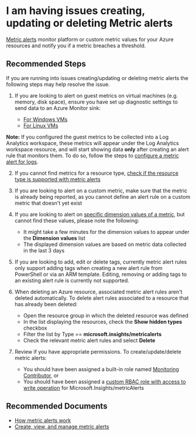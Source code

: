 <properties
	pageTitle="I am having issues creating, updating or deleting Metric alerts"
	description="I am having issues creating, updating or deleting Metric alerts"
	infoBubbleText=""
	service="microsoft.insights"
	resource="metricalerts"
	authors="harelbr"
	ms.author="harelbr"
	displayOrder="8"
	articleId="insights-alertcrud-metric"
	diagnosticScenario=""
	selfHelpType="generic"
	supportTopicIds="32629625,32629675"
	resourceTags=""
	productPesIds="15454"
	cloudEnvironments="public, fairfax, usnat, ussec"
	ownershipId="AzureMonitoring_ActionGroup"
/>

# I am having issues creating, updating or deleting Metric alerts

[Metric alerts](https://docs.microsoft.com/azure/azure-monitor/platform/alerts-metric-overview) monitor platform or custom metric values for your Azure resources and notify you if a metric breaches a threshold.

## **Recommended Steps**

If you are running into issues creating/updating or deleting metric alerts the following steps may help resolve the issue.

1. If you are looking to alert on guest metrics on virtual machines (e.g. memory, disk space), ensure you have set up diagnostic settings to send data to an Azure Monitor sink:

    * [For Windows VMs](https://docs.microsoft.com/azure/azure-monitor/platform/collect-custom-metrics-guestos-resource-manager-vm)
    * [For Linux VMs](https://docs.microsoft.com/azure/azure-monitor/platform/collect-custom-metrics-linux-telegraf)

**Note:** If you configured the guest metrics to be collected into a Log Analytics workspace, these metrics will appear under the Log Analytics workspace resource, and will start showing data **only** after creating an alert rule that monitors them. To do so, follow the steps to [configure a metric alert for logs](https://docs.microsoft.com/azure/azure-monitor/platform/alerts-metric-logs#configuring-metric-alert-for-logs).

2. If you cannot find metrics for a resource type, [check if the resource type is supported with metric alerts](https://docs.microsoft.com/azure/azure-monitor/platform/alerts-metric-near-real-time)

3. If you are looking to alert on a custom metric, make sure that the metric is already being reported, as you cannot define an alert rule on a custom metric that doesn't yet exist

4. If you are looking to alert on [specific dimension values of a metric](https://docs.microsoft.com/azure/azure-monitor/platform/alerts-metric-overview#using-dimensions), but cannot find these values, please note the following:

	- It might take a few minutes for the dimension values to appear under the **Dimension values** list
	- The displayed dimension values are based on metric data collected in the last 3 days

5. If you are looking to add, edit or delete tags, currently metric alert rules only support adding tags when creating a new alert rule from PowerShell or via an ARM template. Editing, removing or adding tags to an existing alert rule is currently not supported.

6. When deleting an Azure resource, associated metric alert rules aren't deleted automatically. To delete alert rules associated to a resource that has already been deleted:

	- Open the resource group in which the deleted resource was defined
	- In the list displaying the resources, check the **Show hidden types** checkbox
	- Filter the list by Type == **microsoft.insights/metricalerts**
	- Check the relevant metric alert rules and select **Delete**

7. Review if you have appropriate permissions. To create/update/delete metric alerts:

    * You should have been assigned a built-in role named [Monitoring Contributor](https://docs.microsoft.com/azure/azure-monitor/platform/roles-permissions-security#monitoring-contributor), or
    * You should have been assigned a [custom RBAC role with access to write operation](https://docs.microsoft.com/azure/azure-monitor/platform/roles-permissions-security#monitoring-permissions-and-custom-rbac-roles) for Microsoft.Insights/metricAlerts

## **Recommended Documents**

* [How metric alerts work](https://docs.microsoft.com/azure/azure-monitor/platform/alerts-metric-overview)<br>
* [Create, view, and manage metric alerts](https://docs.microsoft.com/azure/azure-monitor/platform/alerts-metric)

